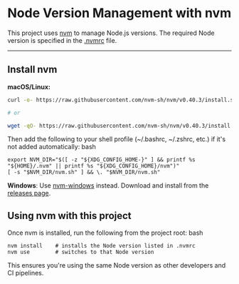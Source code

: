 # Node Version Management with nvm

This project uses [nvm](https://github.com/nvm-sh/nvm) to manage Node.js versions. The required Node version is specified in the [.nvmrc](./.nvmrc) file.

---

## Install nvm

**macOS/Linux:**

```bash
curl -o- https://raw.githubusercontent.com/nvm-sh/nvm/v0.40.3/install.sh | bash

# or

wget -qO- https://raw.githubusercontent.com/nvm-sh/nvm/v0.40.3/install.sh | bash
```

Then add the following to your shell profile (~/.bashrc, ~/.zshrc, etc.) if it's not added automatically:
bash

```
export NVM_DIR="$([ -z "${XDG_CONFIG_HOME-}" ] && printf %s "${HOME}/.nvm" || printf %s "${XDG_CONFIG_HOME}/nvm")"
[ -s "$NVM_DIR/nvm.sh" ] && \. "$NVM_DIR/nvm.sh"
```

**Windows**:
Use [nvm-windows](https://github.com/coreybutler/nvm-windows#installation--upgrades) instead. Download and install from the [releases page](https://github.com/coreybutler/nvm-windows/releases).

## Using nvm with this project

Once nvm is installed, run the following from the project root:
bash

```
nvm install    # installs the Node version listed in .nvmrc
nvm use        # switches to that Node version
```

This ensures you're using the same Node version as other developers and CI pipelines.
